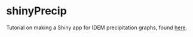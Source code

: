 shinyPrecip
==================

Tutorial on making a Shiny app for IDEM precipitation graphs, found 
<a href="http://rpubs.com/NateByers/shinyPrecip" target="_blank">here</a>.
